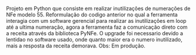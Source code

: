 Projeto em Python que consiste em realizar inutilizações de numerações de NFe modelo 55. Reformulação do codigo anterior no qual a ferramenta interagia com um software gerencial para realizar as inutilizações em loop até a ultima numeração, agora a ferramenta faz a comunicação direto com a receita através da biblioteca PyNFe. O upgrade foi necessario devido a lentidao no software usado, onde quanto maior era o numero inutilizado, mais a resposta da receita demorava.
Obs: Em produção.